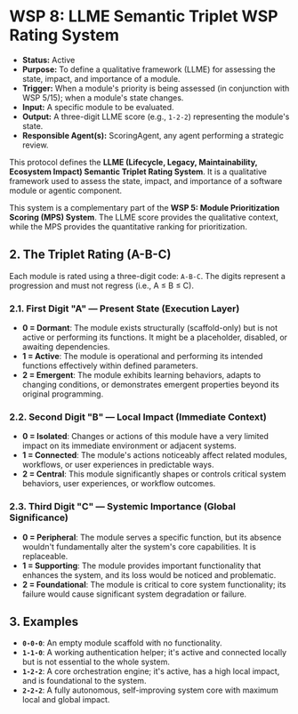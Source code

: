 # WSP 8: LLME Semantic Triplet WSP Rating System
- **Status:** Active
- **Purpose:** To define a qualitative framework (LLME) for assessing the state, impact, and importance of a module.
- **Trigger:** When a module's priority is being assessed (in conjunction with WSP 5/15); when a module's state changes.
- **Input:** A specific module to be evaluated.
- **Output:** A three-digit LLME score (e.g., `1-2-2`) representing the module's state.
- **Responsible Agent(s):** ScoringAgent, any agent performing a strategic review.

This protocol defines the **LLME (Lifecycle, Legacy, Maintainability, Ecosystem Impact) Semantic Triplet Rating System**. It is a qualitative framework used to assess the state, impact, and importance of a software module or agentic component.

This system is a complementary part of the **WSP 5: Module Prioritization Scoring (MPS) System**. The LLME score provides the qualitative context, while the MPS provides the quantitative ranking for prioritization.

## 2. The Triplet Rating (A-B-C)

Each module is rated using a three-digit code: `A-B-C`. The digits represent a progression and must not regress (i.e., A ≤ B ≤ C).

### 2.1. First Digit "A" — Present State (Execution Layer)
-   **0 = Dormant**: The module exists structurally (scaffold-only) but is not active or performing its functions. It might be a placeholder, disabled, or awaiting dependencies.
-   **1 = Active**: The module is operational and performing its intended functions effectively within defined parameters.
-   **2 = Emergent**: The module exhibits learning behaviors, adapts to changing conditions, or demonstrates emergent properties beyond its original programming.

### 2.2. Second Digit "B" — Local Impact (Immediate Context)
-   **0 = Isolated**: Changes or actions of this module have a very limited impact on its immediate environment or adjacent systems.
-   **1 = Connected**: The module's actions noticeably affect related modules, workflows, or user experiences in predictable ways.
-   **2 = Central**: This module significantly shapes or controls critical system behaviors, user experiences, or workflow outcomes.

### 2.3. Third Digit "C" — Systemic Importance (Global Significance)
-   **0 = Peripheral**: The module serves a specific function, but its absence wouldn't fundamentally alter the system's core capabilities. It is replaceable.
-   **1 = Supporting**: The module provides important functionality that enhances the system, and its loss would be noticed and problematic.
-   **2 = Foundational**: The module is critical to core system functionality; its failure would cause significant system degradation or failure.

## 3. Examples

- **`0-0-0`**: An empty module scaffold with no functionality.
- **`1-1-0`**: A working authentication helper; it's active and connected locally but is not essential to the whole system.
- **`1-2-2`**: A core orchestration engine; it's active, has a high local impact, and is foundational to the system.
- **`2-2-2`**: A fully autonomous, self-improving system core with maximum local and global impact. 